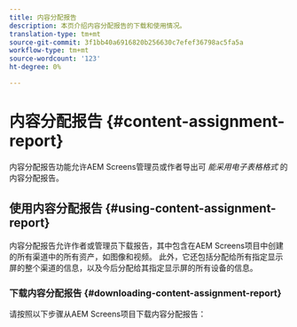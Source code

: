 ```yaml
---
title: 内容分配报告
description: 本页介绍内容分配报告的下载和使用情况。
translation-type: tm+mt
source-git-commit: 3f1bb40a6916820b256630c7efef36798ac5fa5a
workflow-type: tm+mt
source-wordcount: '123'
ht-degree: 0%

---
```



# 内容分配报告 {#content-assignment-report}

内容分配报告功能允许AEM Screens管理员或作者导出可 *能采用电子表格格式* 的内容分配报告。

## 使用内容分配报告 {#using-content-assignment-report}

内容分配报告允许作者或管理员下载报告，其中包含在AEM Screens项目中创建的所有渠道中的所有资产，如图像和视频。 此外，它还包括分配给所有指定显示屏的整个渠道的信息，以及今后分配给其指定显示屏的所有设备的信息。

### 下载内容分配报告 {#downloading-content-assignment-report}

请按照以下步骤从AEM Screens项目下载内容分配报告：


